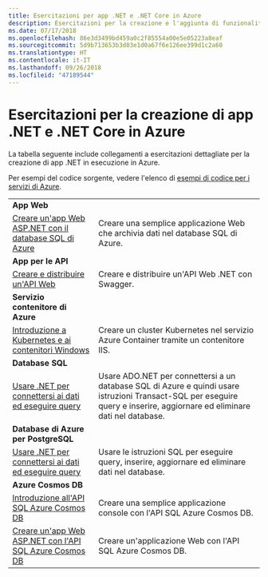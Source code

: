 ```yaml
---
title: Esercitazioni per app .NET e .NET Core in Azure
description: Esercitazioni per la creazione e l'aggiunta di funzionalità alle app Web e per dispositivi mobili usando i servizi di Azure e .NET, .NET Core, ASP.NET e ASP.NET Core.
ms.date: 07/17/2018
ms.openlocfilehash: 86e3d3499bd459a0c2f85554a00e5e05223a8eaf
ms.sourcegitcommit: 5d9b713653b3d03e1d0a67f6e126ee399d1c2a60
ms.translationtype: HT
ms.contentlocale: it-IT
ms.lasthandoff: 09/26/2018
ms.locfileid: "47189544"
---
```

# <a name="tutorials-for-building-net-and-net-core-apps-in-azure"></a>Esercitazioni per la creazione di app .NET e .NET Core in Azure

La tabella seguente include collegamenti a esercitazioni dettagliate per la creazione di app .NET in esecuzione in Azure.

Per esempi del codice sorgente, vedere l'elenco di [esempi di codice per i servizi di Azure](https://azure.microsoft.com/resources/samples/?platform=dotnet).

| | |
|---|---|
| **App Web**||
| [Creare un'app Web ASP.NET con il database SQL di Azure][1] | Creare una semplice applicazione Web che archivia dati nel database SQL di Azure. |
| **App per le API**||
| [Creare e distribuire un'API Web][3] | Creare e distribuire un'API Web .NET con Swagger. | 
| **Servizio contenitore di Azure** ||
| [Introduzione a Kubernetes e ai contenitori Windows][4] | Creare un cluster Kubernetes nel servizio Azure Container tramite un contenitore IIS.
| **Database SQL** ||
| [Usare .NET per connettersi ai dati ed eseguire query][5] | Usare ADO.NET per connettersi a un database SQL di Azure e quindi usare istruzioni Transact-SQL per eseguire query e inserire, aggiornare ed eliminare dati nel database. | 
| **Database di Azure per PostgreSQL** ||
| [Usare .NET per connettersi ai dati ed eseguire query][6] | Usare le istruzioni SQL per eseguire query, inserire, aggiornare ed eliminare dati nel database. |
| **Azure Cosmos DB** ||
| [Introduzione all'API SQL Azure Cosmos DB][7] | Creare una semplice applicazione console con l'API SQL Azure Cosmos DB. |
| [Creare un'app Web ASP.NET con l'API SQL Azure Cosmos DB][8] | Creare un'applicazione Web con l'API SQL Azure Cosmos DB. |

[1]: /azure/app-service-web/app-service-web-tutorial-dotnet-sqldatabase
[2]: /azure/cosmos-db/sql-api-dotnet-application
[3]: /azure/app-service-api/app-service-api-dotnet-get-started
[4]: /azure/container-service/container-service-kubernetes-windows-walkthrough
[5]: /azure/sql-database/sql-database-connect-query-dotnet
[6]: /azure/postgresql/connect-csharp
[7]: /azure/cosmos-db/sql-api-get-started
[8]: /azure/cosmos-db/sql-api-dotnet-application

